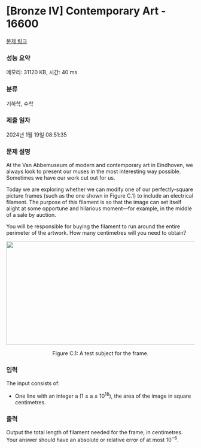 # [Bronze IV] Contemporary Art - 16600 

[문제 링크](https://www.acmicpc.net/problem/16600) 

### 성능 요약

메모리: 31120 KB, 시간: 40 ms

### 분류

기하학, 수학

### 제출 일자

2024년 1월 19일 08:51:35

### 문제 설명

<p>At the Van Abbemuseum of modern and contemporary art in Eindhoven, we always look to present our muses in the most interesting way possible. Sometimes we have our work cut out for us.</p>

<p>Today we are exploring whether we can modify one of our perfectly-square picture frames (such as the one shown in Figure C.1) to include an electrical filament. The purpose of this filament is so that the image can set itself alight at some opportune and hilarious moment—for example, in the middle of a sale by auction.</p>

<p>You will be responsible for buying the filament to run around the entire perimeter of the artwork. How many centimetres will you need to obtain?</p>

<p style="text-align: center;"><img alt="" src="https://upload.acmicpc.net/2f49e9ec-bf83-45a6-acce-a6d5f6a35d61/-/preview/" style="width: 607px; height: 277px;"></p>

<p style="text-align: center;">Figure C.1: A test subject for the frame.</p>

### 입력 

 <p>The input consists of:</p>

<ul>
	<li>One line with an integer a (1 ≤ a ≤ 10<sup>18</sup>), the area of the image in square centimetres.</li>
</ul>

### 출력 

 <p>Output the total length of filament needed for the frame, in centimetres. Your answer should have an absolute or relative error of at most 10<sup>−6</sup>.</p>

